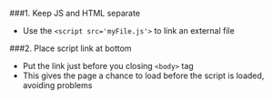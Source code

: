###1. Keep JS and HTML separate

* Use the `<script src='myFile.js'>` to link an external file

###2. Place script link at bottom

* Put the link just before you closing `<body>` tag
* This gives the page a chance to load before the script is loaded, avoiding problems

